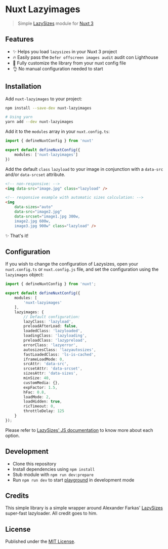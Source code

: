 # Nuxt Lazyimages

> Simple [LazySizes](https://github.com/aFarkas/lazysizes) module for [Nuxt 3](https://v3.nuxtjs.org)

## Features
- ✨ Helps you load `lazysizes` in your Nuxt 3 project
- 🔥 Easily pass the `Defer offscreen images audit` audit con Lighthouse
- 🧰 Fully customize the library from your nuxt config file
- 👌 No manual configuration needed to start

## Installation

Add `nuxt-lazyimages` to your project:

```bash
npm install --save-dev nuxt-lazyimages

# Using yarn
yarn add --dev nuxt-lazyimages
```

Add it to the `modules` array in your `nuxt.config.ts`:

```ts
import { defineNuxtConfig } from 'nuxt'

export default defineNuxtConfig({
    modules: ['nuxt-lazyimages']
})
```

Add the default `class` `lazyload` to your image in conjunction with a `data-src` and/or `data-srcset` attribute. 

```html
<!-- non-responsive: -->
<img data-src="image.jpg" class="lazyload" />
```

```html
<!-- responsive example with automatic sizes calculation: -->
<img
    data-sizes="auto"
    data-src="image2.jpg"
    data-srcset="image1.jpg 300w,
    image2.jpg 600w,
    image3.jpg 900w" class="lazyload" />
```

✨ That's it!

## Configuration

If you wish to change the configuration of Lazysizes, open your `nuxt.config.ts` or `nuxt.config.js` file, and set the configuration using the `lazyimages` object:

```ts
import { defineNuxtConfig } from 'nuxt';

export default defineNuxtConfig({
    modules: [
        'nuxt-lazyimages'
    ],
    lazyimages: {
        // Default configuration:
        lazyClass: 'lazyload',
        preloadAfterLoad: false,
        loadedClass: 'lazyloaded',
        loadingClass: 'lazyloading',
        preloadClass: 'lazypreload',
        errorClass: 'lazyerror',
        autosizesClass: 'lazyautosizes',
        fastLoadedClass: 'ls-is-cached',
        iframeLoadMode: 0,
        srcAttr: 'data-src',
        srcsetAttr: 'data-srcset',
        sizesAttr: 'data-sizes',
        minSize: 40,
        customMedia: {},
        expFactor: 1.5,
        hFac: 0.8,
        loadMode: 2,
        loadHidden: true,
        ricTimeout: 0,
        throttleDelay: 125
    }
});
```

Please refer to [LazySizes' JS documentation](https://github.com/aFarkas/lazysizes#js-api) to know more about each option.

## Development

- Clone this repository
- Install dependencies using `npm install`
- Stub module with `npm run dev:prepare`
- Run `npm run dev` to start [playground](./playground) in development mode

## Credits

This simple library is a simple wrapper around Alexander Farkas' [LazySizes](https://github.com/aFarkas/lazysizes) super-fast lazyloader. All credit goes to him.

## License

Published under the [MIT License](./LICENSE).